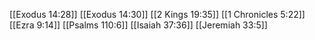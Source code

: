 [[Exodus 14:28]]
[[Exodus 14:30]]
[[2 Kings 19:35]]
[[1 Chronicles 5:22]]
[[Ezra 9:14]]
[[Psalms 110:6]]
[[Isaiah 37:36]]
[[Jeremiah 33:5]]
